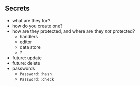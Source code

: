 ## Secrets
- what are they for?
- how do you create one?
- how are they protected, and where are they _not_ protected?
    - handlers
    - editor
    - data store
    - ?
- future: update
- future: delete
- passwords
    - `Password::hash`
    - `Password::check`